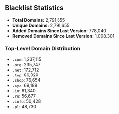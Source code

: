 ## Blacklist Statistics

- **Total Domains:** 2,791,655
- **Unique Domains:** 2,791,655
- **Added Domains Since Last Version:** 778,040
- **Removed Domains Since Last Version:** 1,008,301

### Top-Level Domain Distribution

-  `.com`: 1,237,115
-  `.org`: 235,747
-  `.net`: 172,712
-  `.top`: 86,329
-  `.shop`: 76,654
-  `.xyz`: 69,189
-  `.io`: 61,340
-  `.ru`: 56,677
-  `.info`: 50,428
-  `.pl`: 48,730

